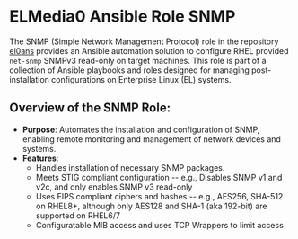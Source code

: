 # ELMedia0 Ansible Role SNMP

The SNMP (Simple Network Management Protocol) role in the repository [el0ans](https://github.com/BJSmithIEEE/el0ans/tree/main/roles/snmp) provides an Ansible automation solution to configure RHEL provided `net-snmp` SNMPv3 read-only on target machines.  This role is part of a collection of Ansible playbooks and roles designed for managing post-installation configurations on Enterprise Linux (EL) systems.

## Overview of the SNMP Role:

- **Purpose**: Automates the installation and configuration of SNMP, enabling remote monitoring and management of network devices and systems.
- **Features**:
  - Handles installation of necessary SNMP packages.
  - Meets STIG compliant configuration -- e.g., Disables SNMP v1 and v2c, and only enables SNMP v3 read-only
  - Uses FIPS compliant ciphers and hashes -- e.g., AES256, SHA-512 on RHEL8+, although only AES128 and SHA-1 (aka 192-bit) are supported on RHEL6/7
  - Configuratable MIB access and uses TCP Wrappers to limit access
   
